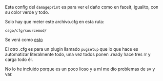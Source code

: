 Esta config del `damageprint` es para ver el daño como en faceit, igualito, con su color verde y todo.

Solo hay que meter este archivo.cfg en esta ruta:

`csgo/cfg/sourcemod/`

Se verá como [esto](https://i.gyazo.com/23c757dcf20342ba7d5d65c52f355419.png)

El otro .cfg es para un plugin llamado `pugsetup` que lo que hace es automatizar literalmente todo, una vez todos ponen .ready hace tres rr y carga todo él.

No lo he incluido porque es un poco lioso y a mí me dio problemas de sv y var.
